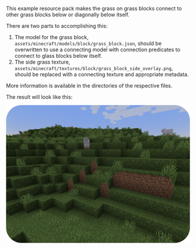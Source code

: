 This example resource pack makes the grass on grass blocks connect to other grass blocks below or diagonally below itself.

There are two parts to accomplishing this:
1. The model for the grass block, `assets/minecraft/models/block/grass_block.json`, should be overwritten to use a connecting model with connection predicates to connect to glass blocks below itself.
2. The side grass texture, `assets/minecraft/textures/block/grass_block_side_overlay.png`, should be replaced with a connecting texture and appropriate metadata.

More information is available in the directories of the respective files.

The result will look like this:

![better grass.png](../images/better%20grass.png)
